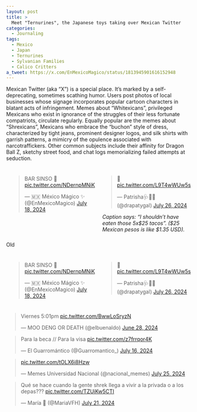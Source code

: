 ```yaml
---
layout: post
title: >
  Meet "Ternurines", the Japanese toys taking over Mexican Twitter
categories:
  - Journaling
tags:
  - Mexico
  - Japan
  - Ternurines
  - Sylvanian Families
  - Calico Critters
a_tweet: https://x.com/EnMexicoMagico/status/1813945901616152948
---
```


Mexican Twitter (aka “X”) is a special place.  It’s marked by a self-deprecating, sometimes scathing humor.  Users post photos of local businesses whose signage incorporates popular cartoon characters in blatant acts of infringement.  Memes about “Whitexicans”, privileged Mexicans who exist in ignorance of the struggles of their less fortunate compatriots, circulate regularly.  Equally popular are the memes about “Shrexicans”, Mexicans who embrace the “buchon” style of dress, characterized by tight jeans, prominent designer logos, and silk shirts with garrish patterns, a mimicry of the opulence associated with narcotraffickers.  Other common subjects include their affinity for Dragon Ball Z, sketchy street food, and chat logs memorializing failed attempts at seduction. 
<style>
    .tweet-container {
        display: flex;
        justify-content: space-between;
    }
    .tweet {
        flex: 1;
        margin: 10px;
    }
    .caption {
        text-align: left;
        font-style: italic;
        margin-top: 5px;
    }
</style>

<div class="tweet-container">
    <div class="tweet">
        <blockquote class="twitter-tweet">
            <p lang="es" dir="ltr">BAR SINSO 🍻 <a href="https://t.co/NDernpMNiK">pic.twitter.com/NDernpMNiK</a></p>— 🇲🇽 México Mágico ✨ (@EnMexicoMagico) <a href="https://twitter.com/EnMexicoMagico/status/1813945901616152948?ref_src=twsrc%5Etfw">July 18, 2024</a>
        </blockquote>
    </div>
    <div class="tweet">
        <blockquote class="twitter-tweet">
            <p lang="qme" dir="ltr">🥴 <a href="https://t.co/L9T4wWUw5s">pic.twitter.com/L9T4wWUw5s</a></p>— Patrisha🩺🌷🌟 (@drapatygal) <a href="https://twitter.com/drapatygal/status/1816919085768409295?ref_src=twsrc%5Etfw">July 26, 2024</a>
        </blockquote>
        <div class="caption">Caption says: “I shouldn’t have eaten those 5x$25 tacos”. ($25 Mexican pesos is like $1.35 USD).</div>
    </div>
</div>
<script async src="https://platform.twitter.com/widgets.js" charset="utf-8"></script>







Old













<style>
    .tweet-container {
        display: flex;
        justify-content: space-between;
    }
    .tweet {
        flex: 1;
        margin: 10px;
    }
</style>

<div class="tweet-container">
    <div class="tweet">
        <blockquote class="twitter-tweet">
            <p lang="es" dir="ltr">BAR SINSO 🍻 <a href="https://t.co/NDernpMNiK">pic.twitter.com/NDernpMNiK</a></p>— 🇲🇽 México Mágico ✨ (@EnMexicoMagico) <a href="https://twitter.com/EnMexicoMagico/status/1813945901616152948?ref_src=twsrc%5Etfw">July 18, 2024</a>
        </blockquote>
    </div>
    <div class="tweet">
        <blockquote class="twitter-tweet">
            <p lang="qme" dir="ltr">🥴 <a href="https://t.co/L9T4wWUw5s">pic.twitter.com/L9T4wWUw5s</a></p>— Patrisha🩺🌷🌟 (@drapatygal) <a href="https://twitter.com/drapatygal/status/1816919085768409295?ref_src=twsrc%5Etfw">July 26, 2024</a>
        </blockquote>
    </div>
</div>
<script async src="https://platform.twitter.com/widgets.js" charset="utf-8"></script>

<blockquote class="twitter-tweet"><p lang="es" dir="ltr">Viernes 5:01pm <a href="https://t.co/BwwLoSryzN">pic.twitter.com/BwwLoSryzN</a></p>&mdash; MOO DENG OR DEATH (@elbuenaldo) <a href="https://twitter.com/elbuenaldo/status/1806793628255395958?ref_src=twsrc%5Etfw">June 28, 2024</a></blockquote> <script async src="https://platform.twitter.com/widgets.js" charset="utf-8"></script>

<blockquote class="twitter-tweet"><p lang="es" dir="ltr">Para la beca // Para la visa <a href="https://t.co/z7frrqor4K">pic.twitter.com/z7frrqor4K</a></p>&mdash; El Guarromántico (@Guarromantico_) <a href="https://twitter.com/Guarromantico_/status/1813241671783752156?ref_src=twsrc%5Etfw">July 16, 2024</a></blockquote> <script async src="https://platform.twitter.com/widgets.js" charset="utf-8"></script>

<blockquote class="twitter-tweet"><p lang="zxx" dir="ltr"><a href="https://t.co/tOLX6i8Hzw">pic.twitter.com/tOLX6i8Hzw</a></p>&mdash; Memes Universidad Nacional (@nacional_memes) <a href="https://twitter.com/nacional_memes/status/1816281813192434114?ref_src=twsrc%5Etfw">July 25, 2024</a></blockquote> <script async src="https://platform.twitter.com/widgets.js" charset="utf-8"></script>

<blockquote class="twitter-tweet"><p lang="es" dir="ltr">Qué se hace cuando la gente shrek llega a vivir a la privada o a los depas??? <a href="https://t.co/TZUiKw5CTI">pic.twitter.com/TZUiKw5CTI</a></p>&mdash; María 💙 (@MariaVFH) <a href="https://twitter.com/MariaVFH/status/1814880546142691809?ref_src=twsrc%5Etfw">July 21, 2024</a></blockquote> <script async src="https://platform.twitter.com/widgets.js" charset="utf-8"></script>

